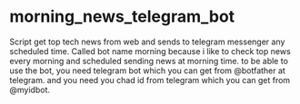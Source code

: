 # morning_news_telegram_bot
Script get top tech news from web and sends to telegram messenger any scheduled time.
Called bot name morning because i like to check top news every morning and scheduled sending news at morning time.
to be able to use the bot, you need telegram bot which you can get from @botfather at telegram. and you need you chad id from telegram which you can get from @myidbot.


